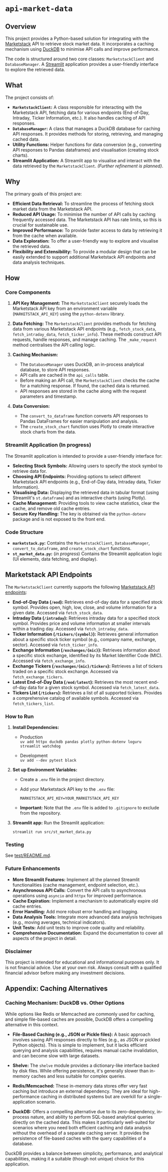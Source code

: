 # `api-market-data`

## Overview

This project provides a Python-based solution for integrating with the [Marketstack](https://www.marketstack.com) API to retrieve stock market data. It incorporates a caching mechanism using [DuckDB](https://duckdb.org) to minimise API calls and improve performance. 

The code is structured around two core classes: `MarketstackClient` and `DatabaseManager`. A [Streamlit](https://streamlit.io) application provides a user-friendly interface to explore the retrieved data.

## What

The project consists of:

*   **`MarketstackClient`:** A class responsible for interacting with the Marketstack API, fetching data for various endpoints (End-of-Day, Intraday, Ticker Information, etc.). It also handles caching of API responses.
*   **`DatabaseManager`:** A class that manages a DuckDB database for caching API responses. It provides methods for storing, retrieving, and managing cached data.
*   **Utility Functions:** Helper functions for data conversion (e.g., converting API responses to Pandas dataframes) and visualisation (creating stock charts).
*   **Streamlit Application:** A Streamlit app to visualise and interact with the data retrieved by the `MarketstackClient`. *(Further refinement is planned)*.

## Why

The primary goals of this project are:

*   **Efficient Data Retrieval:** To streamline the process of fetching stock market data from the Marketstack API.
*   **Reduced API Usage:** To minimise the number of API calls by caching frequently accessed data. The Marketstack API has rate limits, so this is crucial for sustainable use.
*   **Improved Performance:** To provide faster access to data by retrieving it from the cache when available.
*   **Data Exploration:** To offer a user-friendly way to explore and visualise the retrieved data.
*   **Flexibility and Extensibility:**  To provide a modular design that can be easily extended to support additional Marketstack API endpoints and data analysis techniques.

## How

### Core Components

1.  **API Key Management:** The `MarketstackClient` securely loads the Marketstack API key from an environment variable (`MARKETSTACK_API_KEY`) using the `python-dotenv` library.

2.  **Data Fetching:** The `MarketstackClient` provides methods for fetching data from various Marketstack API endpoints (e.g., `fetch_stock_data`, `fetch_intraday_data`, `fetch_ticker_info`). These methods construct API requests, handle responses, and manage caching. The `_make_request` method centralises the API calling logic.

3.  **Caching Mechanism:**
    *   The `DatabaseManager` uses DuckDB, an in-process analytical database, to store API responses.
    *   API calls are cached in the `api_calls` table.
    *   Before making an API call, the `MarketstackClient` checks the cache for a matching response. If found, the cached data is returned.
    *   API responses are stored in the cache along with the request parameters and timestamp.

4.  **Data Conversion:**
    *   The `convert_to_dataframe` function converts API responses to Pandas DataFrames for easier manipulation and analysis.
    *   The `create_stock_chart` function uses Plotly to create interactive stock charts from the data.

### Streamlit Application (In progress)

The Streamlit application is intended to provide a user-friendly interface for:

*   **Selecting Stock Symbols:** Allowing users to specify the stock symbol to retrieve data for.
*   **Choosing API Endpoints:** Providing options to select different Marketstack API endpoints (e.g., End-of-Day data, Intraday data, Ticker Information).
*   **Visualising Data:** Displaying the retrieved data in tabular format (using Streamlit's `st.dataframe`) and as interactive charts (using Plotly).
*   **Cache Management:** Providing tools to view cache statistics, clear the cache, and remove old cache entries.
*   **Secure Key Handling:** The key is obtained via the `python-dotenv` package and is not exposed to the front end.

### Code Structure

*   **`marketstack.py`:** Contains the `MarketstackClient`, `DatabaseManager`, `convert_to_dataframe`, and `create_stock_chart` functions.
*   **`st_market_data.py`:** (*in progress*) Contains the Streamlit application logic (UI elements, data fetching, and display).

## Marketstack API Endpoints

The `MarketstackClient` currently supports the following [Marketstack API endpoints](https://marketstack.com/documentation_v2):

*   **End-of-Day Data (`/eod`):** Retrieves end-of-day data for a specified stock symbol.  Provides open, high, low, close, and volume information for a given date. Accessed via `fetch_stock_data`.
*   **Intraday Data (`/intraday`):** Retrieves intraday data for a specified stock symbol.  Provides price and volume information at smaller intervals within a trading day. Accessed via `fetch_intraday_data`.
*   **Ticker Information (`/tickers/{symbol}`):** Retrieves general information about a specific stock ticker symbol (e.g., company name, exchange, sector). Accessed via `fetch_ticker_info`.
*   **Exchange Information (`/exchanges/{mic}`):** Retrieves information about a specific stock exchange, identified by its Market Identifier Code (MIC). Accessed via `fetch_exchange_info`.
*   **Exchange Tickers (`/exchanges/{mic}/tickers`):** Retrieves a list of tickers traded on a specific stock exchange. Accessed via `fetch_exchange_tickers`.
*   **Latest End-of-Day Data (`/eod/latest`):** Retrieves the most recent end-of-day data for a given stock symbol. Accessed via `fetch_latest_data`.
*   **Tickers List (`/tickers`):** Retrieves a list of all supported tickers.  Provides a comprehensive catalog of available symbols. Accessed via `fetch_tickers_list`.


### How to Run

1.  **Install Dependencies:**
   
    - Production  
    `uv add httpx duckdb pandas plotly python-dotenv loguru streamlit watchdog`

    - Development  
    `uv add --dev pytest black`

2.  **Set up Environment Variables:**
    *   Create a `.env` file in the project directory.
    *   Add your Marketstack API key to the `.env` file:

        ```
        MARKETSTACK_API_KEY=YOUR_MARKETSTACK_API_KEY
        ```

    *   **Important:**  Note that the `.env` file is added to `.gitignore` to exclude from the repository.

3.  **Streamlit app:** Run the Streamlit application:

    ```
    streamlit run src/st_market_data.py
    ```

### Testing

See [test/README.md](test/README.md).

### Future Enhancements

*   **More Streamlit Features:** Implement all the planned Streamlit functionalities (cache management, endpoint selection, etc.).
*   **Asynchronous API Calls:** Convert the API calls to asynchronous operations using `asyncio` and `httpx` for improved performance.
*   **Cache Expiration:** Implement a mechanism to automatically expire old cache entries.
*   **Error Handling:** Add more robust error handling and logging.
*   **Data Analysis Tools:** Integrate more advanced data analysis techniques (e.g., moving averages, technical indicators).
*   **Unit Tests:** Add unit tests to improve code quality and reliability.
*   **Comprehensive Documentation:** Expand the documentation to cover all aspects of the project in detail.

### Disclaimer

This project is intended for educational and informational purposes only.  It is not financial advice.  Use at your own risk.  Always consult with a qualified financial advisor before making any investment decisions.


## Appendix: Caching Alternatives

### Caching Mechanism:  DuckDB vs. Other Options

While options like Redis or Memcached are commonly used for caching, and simple file-based caches are possible, DuckDB offers a compelling alternative in this context.

*   **File-Based Caching (e.g., JSON or Pickle files):**  A basic approach involves saving API responses directly to files (e.g., as JSON or pickled Python objects). This is simple to implement, but it lacks efficient querying and analysis capabilities, requires manual cache invalidation, and can become slow with large datasets.

*   **Shelve:** The `shelve` module provides a dictionary-like interface backed by disk files. While offering persistence, it's generally slower than in-memory caches and less suitable for complex queries.

*   **Redis/Memcached:**  These in-memory data stores offer very fast caching but introduce an external dependency.  They are ideal for high-performance caching in distributed systems but are overkill for a single-application scenario.

*   **DuckDB:** Offers a compelling alternative due to its zero-dependency, in-process nature, and ability to perform SQL-based analytical queries directly on the cached data. This makes it particularly well-suited for scenarios where you need both efficient caching and data analysis without the overhead of a separate caching server.  It provides the persistence of file-based caches with the query capabilities of a database.

DuckDB provides a balance between simplicity, performance, and analytical capabilities, making it a suitable (though not unique) choice for this application.
